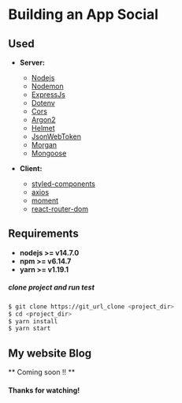 # Building an App Social

## Used

- **Server:**

  - [Nodejs](https://nodejs.org/en/)
  - [Nodemon](https://www.npmjs.com/package/nodemon)
  - [ExpressJs](https://expressjs.com/)
  - [Dotenv](https://www.npmjs.com/package/dotenv)
  - [Cors](https://www.npmjs.com/package/cors)
  - [Argon2](https://www.npmjs.com/package/argon2)
  - [Helmet](https://www.npmjs.com/package/helmet)
  - [JsonWebToken](https://www.npmjs.com/package/jsonwebtoken)
  - [Morgan](https://www.npmjs.com/package/morgan)
  - [Mongoose](https://mongoosejs.com/)

- **Client:**
  - [styled-components](https://www.npmjs.com/package/styled-components/v/4.1.3)
  - [axios](https://www.npmjs.com/package/axios)
  - [moment](https://www.npmjs.com/package/moment)
  - [react-router-dom](https://github.com/remix-run/react-router#readme)

## Requirements

- **nodejs >= v14.7.0**
- **npm >= v6.14.7**
- **yarn >= v1.19.1**

##### clone project and run test

```bash
$ git clone https://git_url_clone <project_dir>
$ cd <project_dir>
$ yarn install
$ yarn start
```

## My website Blog

** Coming soon !! **

#### Thanks for watching!
